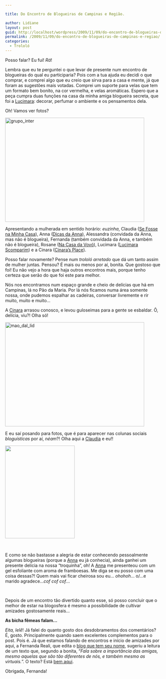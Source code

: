 ```yaml
---

title: Do Encontro de Blogueiras de Campinas e Região.

author: Lidiane
layout: post
guid: http://localhost/wordpress/2009/11/09/do-encontro-de-blogueiras-de-campinas-e-regiao/
permalink: /2009/11/09/do-encontro-de-blogueiras-de-campinas-e-regiao/
categories:
  - Trololó
---
```

Posso falar? Eu fui! _Rá_!

Lembra que eu te perguntei o que levar de presente num encontro de blogueiras do qual eu participaria? Pois com a tua ajuda eu decidi o que comprar, e comprei algo que eu creio que sirva para a casa e mente, já que foram as sugestões mais votadas. Comprei um suporte para velas que tem um formato bem bonito, na cor vermelha, e velas aromáticas. Espero que a peça cumpra duas funções na casa da minha amiga blogueira secreta, que foi a <a href="http://lucimarascomparim.blogspot.com/" target="_blank">Lucimara</a>: decorar, perfumar o ambiente e os pensamentos dela.

Oh! Vamos ver fotos?

<img class="aligncenter size-full wp-image-3248" title="grupo_inter" src="http://www.trololodemulher.com.br/blog/wp-content/uploads/2009/11/grupo_inter.jpg" alt="grupo_inter" width="450" height="337" />

Apresentando a mulherada em sentido horário: _euzinha_, Claudia (<a href="http://www.sefossenaminhacasa.blogspot.com/" target="_blank">Se Fosse na Minha Casa</a>), Anna (<a href="http://falecomanna.blogspot.com/" target="_blank">Dicas da Anna</a>), Alessandra (convidada da Anna, mas não é blogueira), Fernanda (também convidada da Anna, e também não é blogueira), Rosane (<a href="http://bloggdaro.blogspot.com/" target="_blank">Na Casa da Vovó</a>), Lucimara (<a href="http://lucimarascomparim.blogspot.com/" target="_blank">Lucimara Scomparim</a>) e a Cinara (<a href="http://cinarasplace.blogspot.com/" target="_blank">Cinara&#8217;s Place</a>).

Posso falar novamente? Pense num _trololó arretado_ que dá um tanto assim de mulher juntas. Pensou? É mais ou menos por aí, bonita. Que gostoso que foi! Eu não vejo a hora que haja outros encontros mais, porque tenho certeza que serão do que foi este para melhor.

Nós nos encontramos num espaço grande e cheio de delícias que há em Campinas, lá no Pão da Maria. Por lá nós ficamos numa área somente nossa, onde pudemos espalhar as cadeiras, conversar livremente e rir muito, muito e muito&#8230;

A <a href="http://cinarasplace.blogspot.com/" target="_blank">Cinara</a> arrasou conosco, e levou guloseimas para a gente se esbaldar. Ô, delícia, viu?! Olha só!

<img class="aligncenter size-full wp-image-3265" title="mao_dal_lid" src="http://www.trololodemulher.com.br/blog/wp-content/uploads/2009/11/mao_dal_lid.jpg" alt="mao_dal_lid" width="450" height="337" />

E eu saí posando para fotos, que é para aparecer nas colunas sociais _bloguísticas_ por aí, _néam_?! Olha aqui a <a href="http://www.sefossenaminhacasa.blogspot.com/" target="_blank">Claudia</a> e eu!!

[<img class="aligncenter size-medium wp-image-4142" title="DSC01392" src="http://www.trololodemulher.com.br/blog/wp-content/uploads/2010/01/DSC013921-225x300.jpg" alt="" width="225" height="300" />](http://www.trololodemulher.com.br/blog/wp-content/uploads/2010/01/DSC013921.jpg)

&nbsp;

E como se não bastasse a alegria de estar conhecendo pessoalmente algumas blogueiras (porque a <a href="http://falecomanna.blogspot.com/" target="_blank">Anna</a> eu já conhecia), ainda ganhei um presente delícia na nossa &#8220;troquinha&#8221;, oh! A <a href="http://falecomanna.blogspot.com/" target="_blank">Anna</a> me presenteou com um gel esfoliante com aroma de framboesas. Me diga se eu posso com uma coisa dessas?! Quem mais vai ficar cheirosa sou eu&#8230; _ohohoh_&#8230; o/&#8230;e marido agradece&#8230;_cof cof cof_&#8230;

&nbsp;

Depois de um encontro tão divertido quanto esse, só posso concluir que o melhor de estar na blogosfera é mesmo a possibilidade de cultivar amizades gostosamente reais&#8230;

**As bicha fêmeas falam&#8230;**

_Eita, lelê_! Já falei do quanto gosto dos desdobramentos dos comentários? É, gosto. Principalmente quando saem excelentes complementos para o post. Pois é. Já que estamos falando de encontros e início de amizades por aqui, a Fernanda Reali, que edita o <a href="http://fernandareali.blogspot.com/" target="_blank">blog que tem seu nome</a>, sugeriu a leitura de um texto que, segundo a bonita, &#8220;_Fala sobre a importância das amigas, mesmo aquelas que são tão diferentes de nós, e também mesmo as virtuais.&#8221;._ O texto? Está <a href="http://fernandareali.blogspot.com/2009/10/importancia-das-amigas.html" target="_blank">bem aqui</a>.

Obrigada, Fernanda!